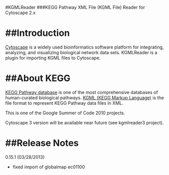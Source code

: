 #KGMLReader
###KEGG Pathway XML File (KGML File) Reader for Cytoscape 2.x


##Introduction
======================

[Cytoscape](http://www.cytoscape.org/) is a widely used bioinformatics software platform for integrating, analyzing, and visualizing biological network data sets.  KGMLReader is a plugin for importing KGML files to Cytoscape.

##About KEGG
======================

[KEGG Pathway database](http://www.genome.jp/kegg/pathway.html) is one of the most 
comprehensive databases of human-curated biological pathways.  [KGML (KEGG Markup Language)](http://www.kegg.jp/kegg/xml/) is 
the file format to represent KEGG Pathway data files in XML.

This is one of the Google Summer of Code 2010 projects.

Cytoscape 3 version will be available near future (see kgmlreader3 project).

##Release Notes
======================
0.15.1 (03/28/2013)

* fixed import of globalmap ec01100
